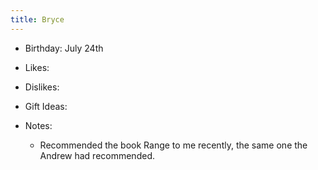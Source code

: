 ```yaml
---
title: Bryce
---
```


- Birthday: July 24th

- Likes: 

- Dislikes:

- Gift Ideas:

- Notes:
	 - Recommended the book Range to me recently, the same one the Andrew had recommended. 
